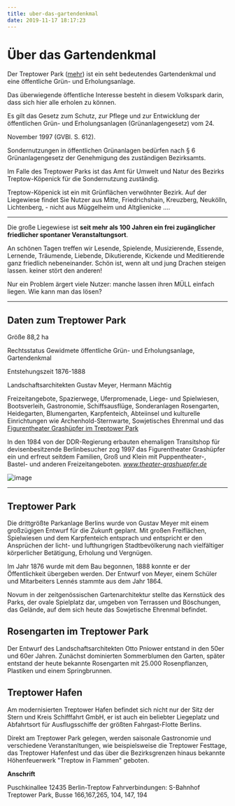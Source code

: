 ```yaml
---
title: uber-das-gartendenkmal
date: 2019-11-17 18:17:23
---
```


# Über das Gartendenkmal

Der Treptower Park ([mehr](http://www.stadtentwicklung.berlin.de/umwelt/stadtgruen/gruenanlagen/de/gruenanlagen_plaetze/koepenick/treptower_park/index.shtml)) ist ein seht bedeutendes Gartendenkmal und eine öffentliche Grün- und Erholungsanlage.

Das überwiegende öffentliche Interesse besteht in diesem Volkspark darin, dass sich hier alle erholen zu können.

Es gilt das Gesetz zum Schutz, zur Pflege und zur Entwicklung der öffentlichen Grün- und Erholungsanlagen (Grünanlagengesetz) vom 24.

November 1997 (GVBl. S. 612).

Sondernutzungen in öffentlichen Grünanlagen bedürfen nach § 6 Grünanlagengesetz der Genehmigung des zuständigen Bezirksamts.

Im Falle des Treptower Parks ist das Amt für Umwelt und Natur des Bezirks Treptow-Köpenick für die Sondernutzung zuständig.

Treptow-Köpenick ist ein mit Grünflächen verwöhnter Bezirk. Auf der Liegewiese findet Sie Nutzer aus Mitte, Friedrichshain, Kreuzberg, Neukölln, Lichtenberg, - nicht aus Müggelheim und Altglienicke ....

----

Die große Liegewiese ist **seit mehr als 100 Jahren ein frei zugänglicher friedlicher spontaner Veranstaltungsort**.

An schönen Tagen treffen wir Lesende, Spielende, Musizierende, Essende, Lernende, Träumende, Liebende, Dikutierende, Kickende und Meditierende ganz friedlich nebeneinander. Schön ist, wenn alt und jung Drachen steigen lassen. keiner stört den anderen!

<red>Nur ein Problem ärgert viele Nutzer: manche lassen ihren MÜLL einfach liegen. Wie kann man das lösen?</red>


----

## Daten zum Treptower Park

Größe 88,2 ha

Rechtsstatus Gewidmete öffentliche Grün- und Erholungsanlage, Gartendenkmal

Entstehungszeit 1876-1888

Landschaftsarchitekten Gustav Meyer, Hermann Mächtig

Freizeitangebote, Spazierwege, Uferpromenade, Liege- und Spielwiesen, Bootsverleih, Gastronomie, Schiffsausflüge, Sonderanlagen Rosengarten, Heidegarten, Blumengarten, Karpfenteich, Abteiinsel und kulturelle Einrichtungen wie Archenhold-Sternwarte, Sowjetisches Ehrenmal und das [Figurentheater Grashüpfer im Treptower Park](http://www.theater-grashuepfer.de/)

In den 1984 von der DDR-Regierung erbauten ehemaligen Transitshop für devisenbesitzende Berlinbesucher zog 1997 das Figurentheater Grashüpfer ein und erfreut seitdem Familien, Groß und Klein mit Puppentheater-, Bastel- und anderen Freizeitangeboten. _www.theater-grashuepfer.de_

![image](/downloads/Luftbild-Web.jpg)

----

## Treptower Park

Die drittgrößte Parkanlage Berlins wurde von Gustav Meyer mit einem großzügigen Entwurf für die Zukunft geplant. Mit großen Freiflächen, Spielwiesen und dem Karpfenteich entsprach und entspricht er den Ansprüchen der licht- und lufthungrigen Stadtbevölkerung nach vielfältiger körperlicher Betätigung, Erholung und Vergnügen.

Im Jahr 1876 wurde mit dem Bau begonnen, 1888 konnte er der Öffentlichkeit übergeben werden. Der Entwurf von Meyer, einem Schüler und Mitarbeiters Lennés stammte aus dem Jahr 1864.

Novum in der zeitgenössischen Gartenarchitektur stellte das Kernstück des Parks, der ovale Spielplatz dar, umgeben von Terrassen und Böschungen, das Gelände, auf dem sich heute das Sowjetische Ehrenmal befindet.

## Rosengarten im Treptower Park

Der Entwurf des Landschaftsarchitekten Otto Pniower entstand in den 50er und 60er Jahren. Zunächst dominierten Sommerblumen den Garten, später entstand der heute bekannte Rosengarten mit 25.000 Rosenpflanzen, Plastiken und einem Springbrunnen.

## Treptower Hafen

Am modernisierten Treptower Hafen befindet sich nicht nur der Sitz der Stern und Kreis Schifffahrt GmbH, er ist auch ein beliebter Liegeplatz und Abfahrtsort für Ausflugsschiffe der größten Fahrgast-Flotte Berlins.

Direkt am Treptower Park gelegen, werden saisonale Gastronomie und verschiedene Veranstanltungen, wie beispielsweise die Treptower Festtage, das Treptower Hafenfest und das über die Bezirksgrenzen hinaus bekannte Höhenfeuerwerk "Treptow in Flammen" geboten.

**Anschrift**

Puschkinallee 12435 Berlin-Treptow Fahrverbindungen: S-Bahnhof Treptower Park, Busse 166,167,265, 104, 147, 194
